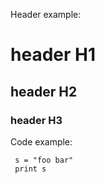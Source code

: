 Header example:

# header H1
## header H2
### header H3
Code example:

```
 s = "foo bar"
 print s
```
